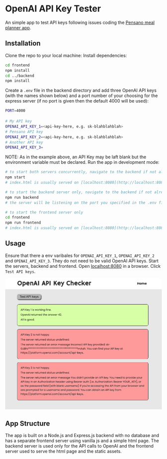 # OpenAI API Key Tester

An simple app to test API keys following issues coding the [Pensano meal planner app](https://github.com/Pensano-dev/meal-plan-generator).

## Installation

Clone the repo to your local machine:
Install dependencies:
```bash
cd frontend
npm install
cd ../backend
npm install
```
Create a `.env` file in the backend directory and add three OpenAI API keys (with the names shown below) and a port number of your choosing for the express server (if no port is given then the default 4000 will be used):
```bash
PORT=4000

# My API key
OPENAI_API_KEY_1=<api-key-here, e.g. sk-blahblahblah>
# Pensano API key
OPENAI_API_KEY_2=<api-key-here, e.g. sk-blahblahblah>
# Another API key
OPENAI_API_KEY_3=
```
NOTE: As in the example above, an API Key may be laft blank but the environment variable must be declared.
Run the app in development mode:
```bash
# to start both servers concurrently, navigate to the backend if not already there.
npm start
# index.html is usually served on [localhost:8080](http://localhost:8080)
```
```bash
# to start the backend server only, navigate to the backend if not already there.
npm run backend 
# the server will be listening on the port you specified in the .env file or 4000 by default
```
```bash
# to start the frontend server only
cd frontend
npm run frontend 
# index.html is usually served on [localhost:8080](http://localhost:8080)
```

## Usage
Ensure that there a env varibales for `OPENAI_API_KEY_1`, `OPENAI_API_KEY_2` and `OPENAI_API_KEY_3`. They do not need to be valid OpenAI API keys.
Start the servers, backend and frontend.
Open [localhost:8080](http://localhost:8080) in a browser.
Click `Test API keys`.

![Test results](images/../frontend/public/images/Screenshot%202023-11-19%20at%2013.58.40.png)

## App Structure
The app is built on a Node.js and Express.js backend with no database and has a separate frontend server using vanilla js and a simple html page. The backend server is used only for the API calls to OpenAI and the frontend server used to serve the html page and the static assets.